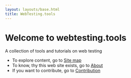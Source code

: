 ```yaml
---
layout: layouts/base.html
title: WebTesting.tools
---
```


# Welcome to webtesting.tools
A collection of tools and tutorials on web testing

- To explore content, go to [Site map](/content/sitemap)
- To know, thy this web site exists, go to [About](/content/about)
- If you want to contribute, go to [Contribution](/content/contribution)